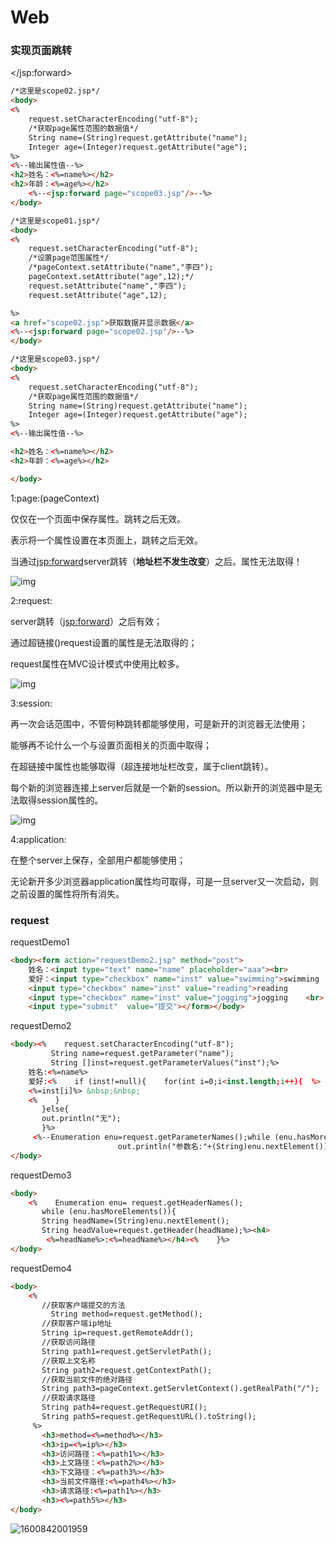 # Web

### 实现页面跳转  

<jsp : forward page ="文件名"></jsp:forward>

```html
/*这里是scope02.jsp*/
<body>
<%
    request.setCharacterEncoding("utf-8");
    /*获取page属性范围的数据值*/
    String name=(String)request.getAttribute("name");
    Integer age=(Integer)request.getAttribute("age");
%>
<%--输出属性值--%>
<h2>姓名：<%=name%></h2>
<h2>年龄：<%=age%></h2>
    <%--<jsp:forward page="scope03.jsp"/>--%>
</body>
```

```html
/*这里是scope01.jsp*/
<body>
<%
    request.setCharacterEncoding("utf-8");
    /*设置page范围属性*/
    /*pageContext.setAttribute("name","李四");
    pageContext.setAttribute("age",12);*/
    request.setAttribute("name","李四");
    request.setAttribute("age",12);

%>
<a href="scope02.jsp">获取数据并显示数据</a>
<%--<jsp:forward page="scope02.jsp"/>--%>
</body>
```

```html
/*这里是scope03.jsp*/
<body>
<%
    request.setCharacterEncoding("utf-8");
    /*获取page属性范围的数据值*/
    String name=(String)request.getAttribute("name");
    Integer age=(Integer)request.getAttribute("age");
%>
<%--输出属性值--%>

<h2>姓名：<%=name%></h2>
<h2>年龄：<%=age%></h2>

</body>
```

1:page:(pageContext)

仅仅在一个页面中保存属性。跳转之后无效。

表示将一个属性设置在本页面上，跳转之后无效。

当通过<jsp:forward>server跳转（**地址栏不发生改变**）之后。属性无法取得！

 ![img](http://img.blog.csdn.net/20140616154701406?watermark/2/text/aHR0cDovL2Jsb2cuY3Nkbi5uZXQvc2hpeWVxaWFuZ2xkaA==/font/5a6L5L2T/fontsize/400/fill/I0JBQkFCMA==/dissolve/70/gravity/SouthEast) 

2:request:

server跳转（<jsp:forward>）之后有效；

通过超链接(<a href=""></a>)request设置的属性是无法取得的；

request属性在MVC设计模式中使用比較多。

 ![img](http://img.blog.csdn.net/20140616155322437?%3C/p%3E%3Cp%3Ewatermark/2/text/aHR0cDovL2Jsb2cuY3Nkbi5uZXQvc2hpeWVxaWFuZ2xkaA==/font/5a6L5L2T/fontsize/400/fill/I0JBQkFCMA==/dissolve/70/gravity/SouthEast) 

3:session:

再一次会话范围中，不管何种跳转都能够使用，可是新开的浏览器无法使用；

能够再不论什么一个与设置页面相关的页面中取得；

在超链接中属性也能够取得（超连接地址栏改变，属于client跳转）。

每个新的浏览器连接上server后就是一个新的session。所以新开的浏览器中是无法取得session属性的。

 ![img](http://img.blog.csdn.net/20140616155909937?watermark/2/text/aHR0cDovL2Jsb2cuY3Nkbi5uZXQvc2hpeWVxaWFuZ2xkaA==/font/5a6L5L2T/fontsize/400/fill/I0JBQkFCMA==/dissolve/70/gravity/SouthEast) 

4:application:

在整个server上保存，全部用户都能够使用；

无论新开多少浏览器application属性均可取得，可是一旦server又一次启动，则之前设置的属性将所有消失。

### request

requestDemo1

```html
<body><form action="requestDemo2.jsp" method="post">    
    姓名：<input type="text" name="name" placeholder="aaa"><br>    
    爱好：<input type="checkbox" name="inst" value="swimming">swimming    
    <input type="checkbox" name="inst" value="reading">reading    
    <input type="checkbox" name="inst" value="jogging">jogging    <br>    
    <input type="submit"  value="提交"></form></body>


```

requestDemo2

```html
<body><%    request.setCharacterEncoding("utf-8");    
         String name=request.getParameter("name");    
         String []inst=request.getParameterValues("inst");%>    
    姓名:<%=name%>    
    爱好:<%    if (inst!=null){    for(int i=0;i<inst.length;i++){  %>  
    <%=inst[i]%> &nbsp;&nbsp;
    <%    }    
       }else{    
       out.println("无");    
       }%>
     <%--Enumeration enu=request.getParameterNames();while (enu.hasMoreElements()){
                        out.println("参数名:"+(String)enu.nextElement());}--%>
</body>
```

requestDemo3

```html
<body>
    <%    Enumeration enu= request.getHeaderNames();    
       while (enu.hasMoreElements()){        
       String headName=(String)enu.nextElement();        
       String headValue=request.getHeader(headName);%><h4>
        <%=headName%>:<%=headName%></h4><%    }%>
</body>
```

requestDemo4

```html
<body>
    <%    
       //获取客户端提交的方法    
         String method=request.getMethod();   
       //获取客户端ip地址    
       String ip=request.getRemoteAddr();    
       //获取访问路径    
       String path1=request.getServletPath();    
       //获取上文名称    
       String path2=request.getContextPath();    
       //获取当前文件的绝对路径    
       String path3=pageContext.getServletContext().getRealPath("/");    
       //获取请求路径    
       String path4=request.getRequestURI();    
       String path5=request.getRequestURL().toString();
     %>
       <h3>method=<%=method%></h3>
       <h3>ip=<%=ip%></h3>
       <h3>访问路径：<%=path1%></h3>
       <h3>上文路径：<%=path2%></h3>
       <h3>下文路径：<%=path3%></h3>
       <h3>当前文件路径:<%=path4%></h3>
       <h3>请求路径:<%=path1%></h3>
       <h3><%=path5%></h3>
</body>
```

![1600842001959](C:\Users\admin\AppData\Roaming\Typora\typora-user-images\1600842001959.png)



